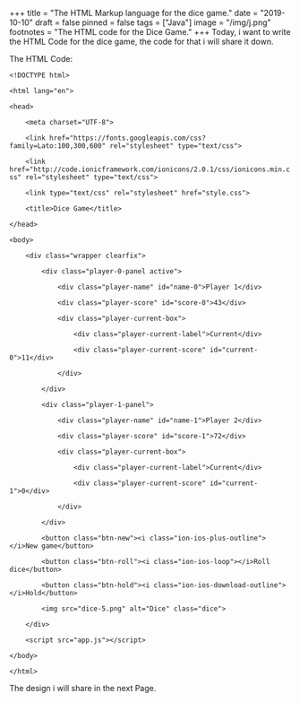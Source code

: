 +++
title = "The HTML Markup language for the dice game."
date = "2019-10-10"
draft = false
pinned = false
tags = ["Java"]
image = "/img/j.png"
footnotes = "The HTML code for the Dice Game."
+++
Today, i want to write the HTML Code for the dice game, the code for that i will share it down.

The HTML Code:

`<!DOCTYPE html>`

`<html lang="en">`

`<head>`

`    <meta charset="UTF-8">`

`    <link href="https://fonts.googleapis.com/css?family=Lato:100,300,600" rel="stylesheet" type="text/css">`

`    <link href="http://code.ionicframework.com/ionicons/2.0.1/css/ionicons.min.css" rel="stylesheet" type="text/css">`

`    <link type="text/css" rel="stylesheet" href="style.css">`

`    <title>Dice Game</title>`

`</head>`

`<body>`

`    <div class="wrapper clearfix">`

`        <div class="player-0-panel active">`

`            <div class="player-name" id="name-0">Player 1</div>`

`            <div class="player-score" id="score-0">43</div>`

`            <div class="player-current-box">`

`                <div class="player-current-label">Current</div>`

`                <div class="player-current-score" id="current-0">11</div>`

`            </div>`

`        </div>`

`        <div class="player-1-panel">`

`            <div class="player-name" id="name-1">Player 2</div>`

`            <div class="player-score" id="score-1">72</div>`

`            <div class="player-current-box">`

`                <div class="player-current-label">Current</div>`

`                <div class="player-current-score" id="current-1">0</div>`

`            </div>`

`        </div>`

`        <button class="btn-new"><i class="ion-ios-plus-outline"></i>New game</button>`

`        <button class="btn-roll"><i class="ion-ios-loop"></i>Roll dice</button>`

`        <button class="btn-hold"><i class="ion-ios-download-outline"></i>Hold</button>`

`        <img src="dice-5.png" alt="Dice" class="dice">`

`    </div>`

`    <script src="app.js"></script>`

`</body>`

`</html>`

The design i will share in the next Page.
